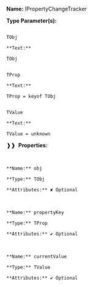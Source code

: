 **Name:** IPropertyChangeTracker

**Type Parameter(s):**

```**Name:**

TObj

**Text:**

TObj

```

```**Name:**

TProp

**Text:**

TProp = keyof TObj

```

```**Name:**

TValue

**Text:**

TValue = unknown

```

❱❱&nbsp;&nbsp;**Properties:**

&nbsp;&nbsp;&nbsp;&nbsp;&nbsp;
```
**Name:** obj

**Type:** TObj

**Attributes:** ✘ Optional

```

&nbsp;&nbsp;&nbsp;&nbsp;&nbsp;
```
**Name:** propertyKey

**Type:** TProp

**Attributes:** ✔ Optional

```

&nbsp;&nbsp;&nbsp;&nbsp;&nbsp;
```
**Name:** currentValue

**Type:** TValue

**Attributes:** ✔ Optional

```

